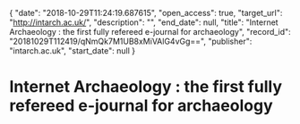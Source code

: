 {
  "date": "2018-10-29T11:24:19.687615", 
  "open_access": true, 
  "target_url": "http://intarch.ac.uk/", 
  "description": "", 
  "end_date": null, 
  "title": "Internet Archaeology : the first fully refereed e-journal for archaeology", 
  "record_id": "20181029T112419/qNmQk7M1UB8xMiVAlG4vGg==", 
  "publisher": "intarch.ac.uk", 
  "start_date": null
}

# Internet Archaeology : the first fully refereed e-journal for archaeology

